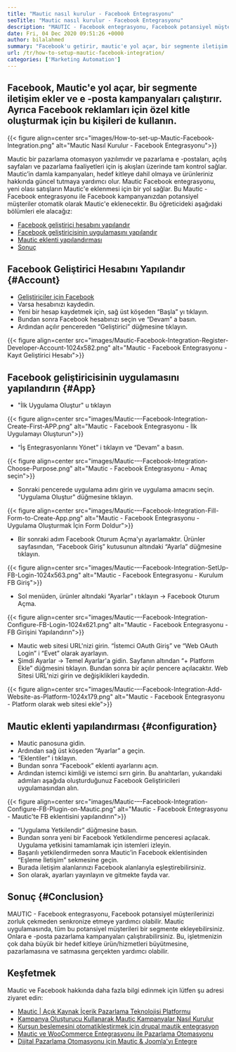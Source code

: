 ```yaml
---
title: "Mautic nasıl kurulur - Facebook Entegrasyonu" 
seoTitle: "Mautic nasıl kurulur - Facebook Entegrasyonu" 
description: "MAUTIC - Facebook entegrasyonu, Facebook potansiyel müşterilerinizi zorluk çekmeden senkronize etmeye yardımcı olabilir ve daha sonra pazarlama kampanyalarında kullanabilir." 
date: Fri, 04 Dec 2020 09:51:26 +0000
author: bilalahmed
summary: "Facebook'u getirir, mautic'e yol açar, bir segmente iletişim ekler ve e -posta kampanyaları çalıştırır. Ayrıca Facebook reklamları için özel kitle oluşturmak için bu kişileri de kullanın." 
url: /tr/how-to-setup-mautic-facebook-integration/
categories: ['Marketing Automation']
---
```


## Facebook, Mautic'e yol açar, bir segmente iletişim ekler ve e -posta kampanyaları çalıştırır. Ayrıca Facebook reklamları için özel kitle oluşturmak için bu kişileri de kullanın.

{{< figure align=center src="images/How-to-set-up-Mautic-Facebook-Integration.png" alt="Mautic Nasıl Kurulur - Facebook Entegrasyonu">}}

Mautic bir pazarlama otomasyon yazılımıdır ve pazarlama e -postaları, açılış sayfaları ve pazarlama faaliyetleri için iş akışları üzerinde tam kontrol sağlar. Mautic’in damla kampanyaları, hedef kitleye dahil olmaya ve ürünleriniz hakkında güncel tutmaya yardımcı olur. Mautic Facebook entegrasyonu, yeni olası satışların Mautic'e eklenmesi için bir yol sağlar. Bu Mautic - Facebook entegrasyonu ile Facebook kampanyanızdan potansiyel müşteriler otomatik olarak Mautic'e eklenecektir.
Bu öğreticideki aşağıdaki bölümleri ele alacağız:
  * [Facebook geliştirici hesabını yapılandır][1]
  * [Facebook geliştiricisinin uygulamasını yapılandır][2]
  * [Mautic eklenti yapılandırması][3]
  * [Sonuç][4]

## Facebook Geliştirici Hesabını Yapılandır   {#Account}
  * [Geliştiriciler için Facebook][5]
  * Varsa hesabınızı kaydedin.
  * Yeni bir hesap kaydetmek için, sağ üst köşeden “Başla” yı tıklayın.
  * Bundan sonra Facebook hesabınızı seçin ve “Devam” a basın.
  * Ardından açılır pencereden “Geliştirici” düğmesine tıklayın.

{{< figure align=center src="images/Mautic-Facebook-Integration-Register-Developer-Account-1024x582.png" alt="Mautic - Facebook Entegrasyonu - Kayıt Geliştirici Hesabı">}}


## Facebook geliştiricisinin uygulamasını yapılandırın   {#App}
  * "İlk Uygulama Oluştur" u tıklayın

{{< figure align=center src="images/Mautic-–-Facebook-Integration-Create-First-APP.png" alt="Mautic - Facebook Entegrasyonu - İlk Uygulamayı Oluşturun">}}

  * “İş Entegrasyonlarını Yönet” i tıklayın ve “Devam” a basın.

{{< figure align=center src="images/Mautic-–-Facebook-Integration-Choose-Purpose.png" alt="Mautic - Facebook Entegrasyonu - Amaç seçin">}}

  * Sonraki pencerede uygulama adını girin ve uygulama amacını seçin. "Uygulama Oluştur" düğmesine tıklayın.

{{< figure align=center src="images/Mautic-–-Facebook-Integration-Fill-Form-to-Create-App.png" alt="Mautic - Facebook Entegrasyonu - Uygulama Oluşturmak İçin Form Doldur">}}

  * Bir sonraki adım Facebook Oturum Açma'yı ayarlamaktır. Ürünler sayfasından, “Facebook Giriş” kutusunun altındaki “Ayarla” düğmesine tıklayın.

{{< figure align=center src="images/Mautic-–-Facebook-Integration-SetUp-FB-Login-1024x563.png" alt="Mautic - Facebook Entegrasyonu - Kurulum FB Giriş">}}

  * Sol menüden, ürünler altındaki “Ayarlar” ı tıklayın -> Facebook Oturum Açma.

{{< figure align=center src="images/Mautic-–-Facebook-Integration-Configure-FB-Login-1024x621.png" alt="Mautic - Facebook Entegrasyonu - FB Girişini Yapılandırın">}}

  * Mautic web sitesi URL'nizi girin. “İstemci OAuth Giriş” ve “Web OAuth Login” i “Evet” olarak ayarlayın.
  * Şimdi Ayarlar -> Temel Ayarlar'a gidin. Sayfanın altından “+ Platform Ekle” düğmesini tıklayın. Bundan sonra bir açılır pencere açılacaktır. Web Sitesi URL'nizi girin ve değişiklikleri kaydedin.

{{< figure align=center src="images/Mautic-–-Facebook-Integration-Add-Website-as-Platform-1024x179.png" alt="Mautic - Facebook Entegrasyonu - Platform olarak web sitesi ekle">}}


## Mautic eklenti yapılandırması   {#configuration}
  * Mautic panosuna gidin.
  * Ardından sağ üst köşeden “Ayarlar” a geçin.
  * “Eklentiler” i tıklayın.
  * Bundan sonra “Facebook” eklenti ayarlarını açın.
  * Ardından istemci kimliği ve istemci sırrı girin. Bu anahtarları, yukarıdaki adımları aşağıda oluşturduğunuz Facebook Geliştiricileri uygulamasından alın.

{{< figure align=center src="images/Mautic-–-Facebook-Integration-Configure-FB-Plugin-on-Mautic.png" alt="Mautic - Facebook Entegrasyonu - Mautic'te FB eklentisini yapılandırın">}}

  * “Uygulama Yetkilendir” düğmesine basın.
  * Bundan sonra yeni bir Facebook Yetkilendirme penceresi açılacak. Uygulama yetkisini tamamlamak için istemleri izleyin.
  * Başarılı yetkilendirmeden sonra Mautic’in Facebook eklentisinden “Eşleme İletişim” sekmesine geçin.
  * Burada iletişim alanlarınızı Facebook alanlarıyla eşleştirebilirsiniz.
  * Son olarak, ayarları yayınlayın ve gitmekte fayda var.

## Sonuç   {#Conclusion}
MAUTIC - Facebook entegrasyonu, Facebook potansiyel müşterilerinizi zorluk çekmeden senkronize etmeye yardımcı olabilir. Mautic uygulamasında, tüm bu potansiyel müşterileri bir segmente ekleyebilirsiniz. Onlara e -posta pazarlama kampanyaları çalıştırabilirsiniz. Bu, işletmenizin çok daha büyük bir hedef kitleye ürün/hizmetleri büyütmesine, pazarlamasına ve satmasına gerçekten yardımcı olabilir.

## Keşfetmek
Mautic ve Facebook hakkında daha fazla bilgi edinmek için lütfen şu adresi ziyaret edin:
  * [Mautic | Açık Kaynak İçerik Pazarlama Teknolojisi Platformu][6]
  * [Kampanya Oluşturucu Kullanarak Mautic Kampanyalar Nasıl Kurulur][7]
  * [Kurşun beslemesini otomatikleştirmek için drupal mautik entegrasyon][8]
  * [Mautic ve WooCommerce Entegrasyonu ile Pazarlama Otomasyonu][9]
  * [Dijital Pazarlama Otomasyonu için Mautic & Joomla'yı Entegre][10]

  
[1]: #account
[2]: #app
[3]: #configuration
[4]: #conclusion
[5]: https://developers.facebook.com/docs/apps#register
[6]: https://products.containerize.com/marketing-automation/mautic
[7]: https://blog.containerize.com/marketing-automation/how-to-setup-marketing-campaigns-using-mautic-campaign-builder/
[8]: https://blog.containerize.com/content-management/drupal-tutorial-automate-lead-growth-with-drupal-mautic/
[9]: https://blog.containerize.com/blogging/marketing-automation-using-mautic-and-wordpress-woocommerce/
[10]: https://blog.containerize.com/content-management/integrate-mautic-with-joomla-for-marketing-automation/
